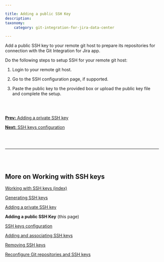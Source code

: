 ```yaml
---

title: Adding a public SSH Key
description:
taxonomy:
    category: git-integration-for-jira-data-center

---
```


Add a public SSH key to your remote git host to prepare its repositories for connection with the Git Integration for Jira app.

Do the following steps to setup SSH for your remote git host:

1.  Login to your remote git host.

2.  Go to the SSH configuration page, if supported.

3.  Paste the public key to the provided box or upload the public key file and complete the setup.

<br>
<br>

[**Prev:** Adding a private SSH key](/git-integration-for-jira-data-center/adding-a-private-ssh-key-gij-self-managed)

[**Next:** SSH keys configuration](/git-integration-for-jira-data-center/ssh-keys-configuration-gij-self-managed)

<br>
<br>
<hr>
<br>
<br>

## More on Working with SSH keys

[Working with SSH keys (index)](/git-integration-for-jira-data-center/working-with-ssh-keys-gij-self-managed)

[Generating SSH keys](/git-integration-for-jira-data-center/generating-ssh-keys-gij-self-managed)

[Adding a private SSH key](/git-integration-for-jira-data-center/adding-a-private-ssh-key-gij-self-managed)

**Adding a public SSH Key** (this page)

[SSH keys configuration](/git-integration-for-jira-data-center/ssh-keys-configuration-gij-self-managed)

[Adding and associating SSH keys](/git-integration-for-jira-data-center/adding-and-associating-ssh-keys-gij-self-managed)

[Removing SSH keys](/git-integration-for-jira-data-center/removing-ssh-keys-gij-self-managed)

[Reconfigure Git repositories and SSH keys](/git-integration-for-jira-data-center/reconfigure-git-repositories-and-ssh-keys-gij-self-managed)


